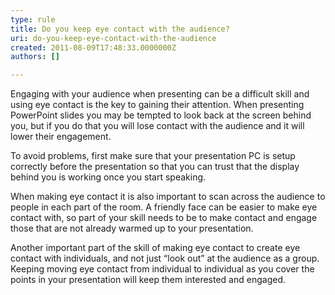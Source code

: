 ```yaml
---
type: rule
title: Do you keep eye contact with the audience?
uri: do-you-keep-eye-contact-with-the-audience
created: 2011-08-09T17:48:33.0000000Z
authors: []

---
```




<span class='intro'> 
  <p>Engaging with your audience when presenting can be a difficult skill and using eye contact is the key to gaining their attention.  When presenting PowerPoint slides you may be tempted to look back at the screen behind you, but if you do that you will lose contact with the audience and it will lower their engagement.</p>
 </span>


  <p>To avoid problems, first make sure that your presentation PC is setup correctly before the presentation so that you can trust that the display behind you is working once you start speaking.</p>
<p>When making eye contact it is also important to scan across the audience to people in each part of the room.  A friendly face can be easier to make eye contact with, so part of your skill needs to be to make contact and engage those that are not already warmed up to your presentation.</p>
<p>Another important part of the skill of making eye contact to create eye contact with individuals, and not just “look out” at the audience as a group.  Keeping moving eye contact from individual to individual as you cover the points in your presentation will keep them interested and engaged.</p>


